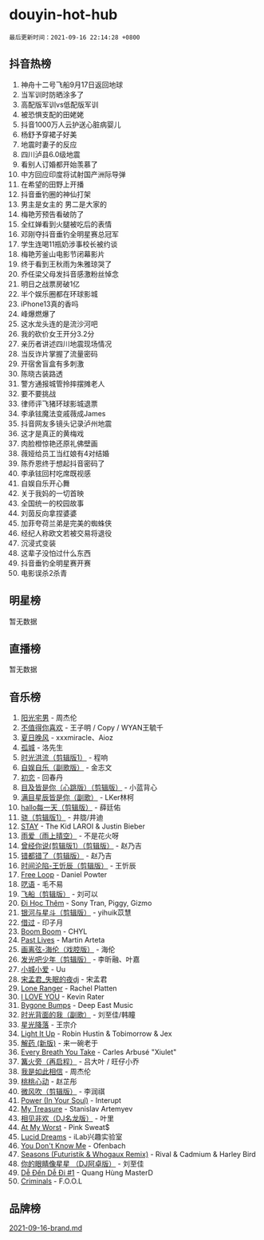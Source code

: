 # douyin-hot-hub

`最后更新时间：2021-09-16 22:14:28 +0800`

## 抖音热榜

1. 神舟十二号飞船9月17日返回地球
1. 当军训时防晒涂多了
1. 高配版军训vs低配版军训
1. 被恐惧支配的田姥姥
1. 抖音1000万人云护送心脏病婴儿
1. 杨舒予穿裙子好美
1. 地震时妻子的反应
1. 四川泸县6.0级地震
1. 看别人订婚都开始羡慕了
1. 中方回应印度将试射国产洲际导弹
1. 在希望的田野上开播
1. 抖音垂钓圈的神仙打架
1. 男主是女主的 男二是大家的
1. 梅艳芳预告看破防了
1. 全红婵看到火腿被吃后的表情
1. 邓刚夺抖音垂钓全明星赛总冠军
1. 学生连喝11瓶奶涉事校长被约谈
1. 梅艳芳釜山电影节闭幕影片
1. 终于看到王秋雨为朱雅琼哭了
1. 乔任梁父母发抖音感激粉丝悼念
1. 明日之战票房破1亿
1. 半个娱乐圈都在环球影城
1. iPhone13真的香吗
1. 峰爆燃爆了
1. 这水龙头连的是流沙河吧
1. 我的砍价女王开分3.2分
1. 亲历者讲述四川地震现场情况
1. 当反诈片掌握了流量密码
1. 开宿舍盲盒有多刺激
1. 陈晓古装路透
1. 警方通报城管拎摔摆摊老人
1. 要不要挑战
1. 律师评飞猪环球影城退票
1. 李承铉魔法变戚薇成James
1. 抖音网友多镜头记录泸州地震
1. 这才是真正的黄梅戏
1. 肉脸橙惊艳还原礼佛壁画
1. 薇娅给员工当红娘有4对结婚
1. 陈乔恩终于想起抖音密码了
1. 李承铉回村吃席既视感
1. 自娱自乐开心舞
1. 关于我妈的一切首映
1. 全国统一的校园故事
1. 刘茵反向拿捏婆婆
1. 加菲夸荷兰弟是完美的蜘蛛侠
1. 经纪人称欧文若被交易将退役
1. 沉浸式变装
1. 这辈子没怕过什么东西
1. 抖音垂钓全明星赛开赛
1. 电影误杀2杀青

## 明星榜

暂无数据

## 直播榜

暂无数据

## 音乐榜

1. [阳光宅男]() - 周杰伦
1. [不值得你喜欢]() - 王子明 / Copy / WYAN王毓千
1. [夏日晚风](https://sf6-cdn-tos.douyinstatic.com/obj/tos-cn-ve-2774/48fb12bf307c48afb58ac6c80209ed35) - xxxmiracle、Aioz
1. [孤城]() - 洛先生
1. [时光洪流（剪辑版1）]() - 程响
1. [自娱自乐（副歌版）](https://sf3-cdn-tos.douyinstatic.com/obj/tos-cn-ve-2774/a63b6870e3b949d385737ae6f1303199) - 金志文
1. [初恋]() - 回春丹
1. [目及皆是你（心跳版）（剪辑版）]() - 小蓝背心
1. [满目星辰皆是你（副歌）](https://sf6-cdn-tos.douyinstatic.com/obj/tos-cn-ve-2774/f750c9d3284c45dd99ebf8d39f9dbe68) - LKer林柯
1. [hallo每一天（剪辑版）](https://sf3-cdn-tos.douyinstatic.com/obj/tos-cn-ve-2774/e212772f9d4842e3a75837471eff7f63) - 薛廷佑
1. [骁（剪辑版1）](https://sf3-cdn-tos.douyinstatic.com/obj/tos-cn-ve-2774/f5e7b591f7bc490ca7c8b4c9887ba028) - 井胧/井迪
1. [STAY](https://sf6-cdn-tos.douyinstatic.com/obj/tos-cn-ve-2774/888b40ee58934cae8d8ed1a96db93c57) - The Kid LAROI & Justin Bieber
1. [雨爱（雨上晴空）]() - 不是花火呀
1. [曾经你说(剪辑版1）（剪辑版）](https://sf6-cdn-tos.douyinstatic.com/obj/tos-cn-ve-2774/009731e932704ed28ba74617e292f8c0) - 赵乃吉
1. [错都错了（剪辑版）](https://sf6-cdn-tos.douyinstatic.com/obj/tos-cn-ve-2774/d7ff48d91ea04ceeb2270e9989f13635) - 赵乃吉
1. [时间沦陷-王忻辰（剪辑版）](https://sf6-cdn-tos.douyinstatic.com/obj/tos-cn-ve-2774/7fa8d0afdac84604b561a6bae3390113) - 王忻辰
1. [Free Loop](https://sf3-cdn-tos.douyinstatic.com/obj/tos-cn-ve-2774/6bf7cbdca7a54b26983694a314531bd4) - Daniel Powter
1. [呓语]() - 毛不易
1. [飞船（剪辑版）](https://sf6-cdn-tos.douyinstatic.com/obj/tos-cn-ve-2774/a5acdd7e03714ddc936e5e0da63d89e8) - 刘可以
1. [Đi Học Thêm](https://sf6-cdn-tos.douyinstatic.com/obj/tos-cn-ve-2774/c3fc0019c5f84f5caa3d4f35eb09bb29) - Sony Tran, Piggy, Gizmo
1. [银河与星斗（剪辑版）](https://sf6-cdn-tos.douyinstatic.com/obj/tos-cn-ve-2774/cd29a9dd83664524b056312707bcfe34) - yihuik苡慧
1. [借过]() - 印子月
1. [Boom Boom](https://sf6-cdn-tos.douyinstatic.com/obj/tos-cn-ve-2774/734a506f0eef41528e2061edc0d8f5a8) - CHYL
1. [Past Lives](https://sf3-cdn-tos.douyinstatic.com/obj/tos-cn-ve-2774/201a624b4b4f47d4ac8c895a2c7aeb32) - Martin Arteta
1. [画离弦-海伦（戏腔版）](https://sf6-cdn-tos.douyinstatic.com/obj/tos-cn-ve-2774/8f235c63c69940bda737153d8adc152d) - 海伦
1. [发光吧少年（剪辑版）](https://sf3-cdn-tos.douyinstatic.com/obj/tos-cn-ve-2774/a3aa60bc88e2414fa1e2d75986e823d4) - 李昕融、叶嘉
1. [小城小爱]() - Uu
1. [宋孟君_失眠的夜dj](https://sf6-cdn-tos.douyinstatic.com/obj/tos-cn-ve-2774/d2b238968cce401280af21ea0f297b94) - 宋孟君
1. [Lone Ranger]() - Rachel Platten
1. [I LOVE YOU](https://sf3-cdn-tos.douyinstatic.com/obj/tos-cn-ve-2774/c302ebd27f31424091e9d2773d742f63) - Kevin Rater
1. [Bygone Bumps]() - Deep East Music
1. [时光背面的我（副歌）](https://sf6-cdn-tos.douyinstatic.com/obj/tos-cn-ve-2774/d5c634788d8245f796314952f28e1891) - 刘至佳/韩瞳
1. [星光降落](https://sf3-cdn-tos.douyinstatic.com/obj/tos-cn-ve-2774/69c2c0bdd07941bd875538ac21bdbcd4) - 王宗介
1. [Light It Up](https://sf6-cdn-tos.douyinstatic.com/obj/tos-cn-ve-2774/3b77cb7037e54b3dbf432784f1436614) - Robin Hustin & Tobimorrow & Jex
1. [解药 (新版)]() - 来一碗老于
1. [Every Breath You Take](https://sf3-cdn-tos.douyinstatic.com/obj/tos-cn-ve-2774/58046ea1ace046738bbc23f1d84e8751) - Carles Arbusé "Xiulet"
1. [篝火旁（再启程）]() - 吕大叶 / 旺仔小乔
1. [我是如此相信]() - 周杰伦
1. [桃桃心动]() - 赵芷彤
1. [微风吹（剪辑版）](https://sf3-cdn-tos.douyinstatic.com/obj/tos-cn-ve-2774/13c7f1a894c1443baad9b835bcb8e4dd) - 李润祺
1. [Power (In Your Soul)](https://sf3-cdn-tos.douyinstatic.com/obj/tos-cn-ve-2774/fd7e24a379524831a3735ead41eb0f1f) - Interupt
1. [My Treasure]() - Stanislav Artemyev
1. [相见非欢（DJ名龙版）](https://sf3-cdn-tos.douyinstatic.com/obj/tos-cn-ve-2774/36e2ccb11af944df8fdea74edc5ea659) - 叶里
1. [At My Worst](https://sf3-cdn-tos.douyinstatic.com/obj/tos-cn-ve-2774/e27c2d66fe624dd2a0d70f38698e2680) - Pink Sweat$
1. [Lucid Dreams](https://sf6-cdn-tos.douyinstatic.com/obj/tos-cn-ve-2774/570a59fee4594435b4802feb279d5fd1) - iLab兴趣实验室
1. [You Don't Know Me](https://sf3-cdn-tos.douyinstatic.com/obj/tos-cn-ve-2774/72ea1024d67a463aaacf85ed8552d90a) - Ofenbach
1. [Seasons (Futuristik & Whogaux Remix)](https://sf3-cdn-tos.douyinstatic.com/obj/tos-cn-ve-2774/dcf37d490a0c492cbf33a8f2c81d7edf) - Rival & Cadmium & Harley Bird
1. [你的眼睛像星星 （DJ阿卓版）]() - 刘至佳
1. [Dễ Đến Dễ Đi #1](https://sf3-cdn-tos.douyinstatic.com/obj/tos-cn-ve-2774/4e58392c02f4464b95e03b05e0066366) - Quang Hùng MasterD
1. [Criminals](https://sf6-cdn-tos.douyinstatic.com/obj/tos-cn-ve-2774/dce30f7d26074ab78dbef383f6e20d75) - F.O.O.L

## 品牌榜

[2021-09-16-brand.md](2021-09-16-brand.md)
